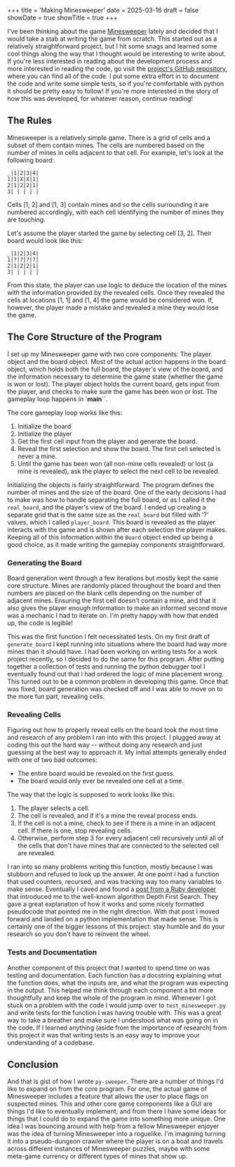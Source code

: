 +++
title = 'Making Minesweeper'
date = 2025-03-16
draft = false
showDate = true
showTitle = true
+++

I've been thinking about the game [Minesweeper](https://en.wikipedia.org/wiki/Minesweeper_(video_game)) lately and decided that I would take a stab at writing the game from scratch. This started out as a relatively straightforward project, but I hit some snags and learned some cool things along the way that I thought would be interesting to write about. If you're less interested in reading about the development process and more interested in reading the code, go visit the [project's GitHub repository](https://www.github.com/ethanjantz/py-sweeper), where you can find all of the code. I put some extra effort in to document the code and write some simple tests, so if you're comfortable with python it should be pretty easy to follow! If you're more interested in the story of how this was developed, for whatever reason, continue reading!

## The Rules

Minesweeper is a relatively simple game. There is a grid of cells and a subset of them contain mines. The cells are numbered based on the number of mines in cells adjacent to that cell. For example, let's look at the following board:

```
_|1|2|3|4|
1|1|X|X|1|
2|1|2|2|1|
3| | | | |
```

Cells [1, 2] and [1, 3] contain mines and so the cells surrounding it are numbered accordingly, with each cell identifying the number of mines they are touching. 

Let's assume the player started the game by selecting cell [3, 2]. Their board would look like this:

```
_|1|2|3|4|
1|?|?|?|?|
2|1|2|2|1|
3| | | | |
```

From this state, the player can use logic to deduce the location of the mines with the information provided by the revealed cells. Once they revealed the cells at locations [1, 1] and [1, 4] the game would be considered won. If, however, the player made a mistake and revealed a mine they would lose the game. 

## The Core Structure of the Program

I set up my Minesweeper game with two core components: The player object and the board object. Most of the actual action happens in the board object, which holds both the full board, the player's view of the board, and the information necessary to determine the game state (whether the game is won or lost). The player object holds the current board, gets input from the player, and checks to make sure the game has been won or lost. The gameplay loop happens in `__main__``. 

The core gameplay loop works like this:

1. Initialize the board
2. Initialize the player
3. Get the first cell input from the player and generate the board. 
4. Reveal the first selection and show the board. The first cell selected is never a mine.
5. Until the game has been won (all non-mine cells revealed) or lost (a mine is revealed), ask the player to select the next cell to be revealed. 

Initializing the objects is fairly straightforward. The program defines the number of mines and the size of the board. One of the early decisions I had to make was how to handle separating the full board, or as I called it the `real_board`, and the player's view of the board. I ended up creating a separate grid that is the same size as the `real_board` but filled with '?' values, which I called `player_board`. This board is revealed as the player interacts with the game and is shown after each selection the player makes. Keeping all of this information within the `Board` object ended up being a good choice, as it made writing the gameplay components straightforward. 

### Generating the Board

Board generation went through a few iterations but mostly kept the same core structure. Mines are randomly placed throughout the board and then numbers are placed on the blank cells depending on the number of adjacent mines. Ensuring the first cell doesn't contain a mine, and that it also gives the player enough information to make an informed second move was a mechanic I had to iterate on. I'm pretty happy with how that ended up, the code is legible!

This was the first function I felt necessitated tests. On my first draft of `generate_board` I kept running into situations where the board had way more mines than it should have. I had been working on writing tests for a work project recently, so I decided to do the same for this program. After putting together a collection of tests and running the python debugger tool I eventually found out that I had ordered the logic of mine placement wrong. This turned out to be a common problem in developing this game. Once that was fixed, board generation was checked off and I was able to move on to the more fun part, revealing cells.

### Revealing Cells

Figuring out how to properly reveal cells on the board took the most time and research of any problem I ran into with this project. I plugged away at coding this out the hard way -- without doing any research and just guessing at the best way to approach it. My initial attempts generally ended with one of two bad outcomes: 

* The entire board would be revealed on the first guess.
* The board would only ever be revealed one cell at a time.

The way that the logic is supposed to work looks like this:

1. The player selects a cell.
2. The cell is revealed, and if it's a mine the reveal process ends.
3. If the cell is not a mine, check to see if there is a mine in an adjacent cell. If there is one, stop revealing cells.
4. Otherwise, perform step 3 for every adjacent cell recursively until all of the cells that don't have mines that are connected to the selected cell are revealed. 

I ran into so many problems writing this function, mostly because I was stubborn and refused to look up the answer. At one point I had a function that used counters, recursed, and was tracking way too many variables to make sense. Eventually I caved and found a [post from a Ruby developer](https://thagomizer.com/blog/2017/03/30/depth-first-search-minesweeper.html) that introduced me to the well-known algorithm Depth First Search. They gave a great explanation of how it works and some nicely formatted pseudocode that pointed me in the right direction. With that post I moved forward and landed on a python implementation that made sense. This is certainly one of the bigger lessons of this project: stay humble and do your research so you don't have to reinvent the wheel. 

### Tests and Documentation

Another component of this project that I wanted to spend time on was testing and documentation. Each function has a docstring explaining what the function does, what the inputs are, and what the program was expecting in the output. This helped me think through each component a bit more thoughtfully and keep the whole of the program in mind. Whenever I got stuck on a problem with the code I would jump over to `test_minesweeper.py` and write tests for the function I was having trouble with. This was a great way to take a breather and make sure I understood what was going on in the code. If I learned anything (aside from the importance of research) from this project it was that writing tests is an easy way to improve your understanding of a codebase. 

## Conclusion

And that is gist of how I wrote `py-sweeper`. There are a number of things I'd like to expand on from the core program. For one, the actual game of Minesweeper includes a feature that allows the user to place flags on suspected mines. This and other core game components like a GUI are things I'd like to eventually implement; and from there I have some ideas for things that I could do to expand the game into something more unique. One idea I was bouncing around with help from a fellow Minesweeper enjoyer was the idea of turning Minesweeper into a roguelike. I'm imagining turning it into a pseudo-dungeon crawler where the player is on a boat and travels across different instances of Minesweeper puzzles, maybe with some meta-game currency or different types of mines that show up. 